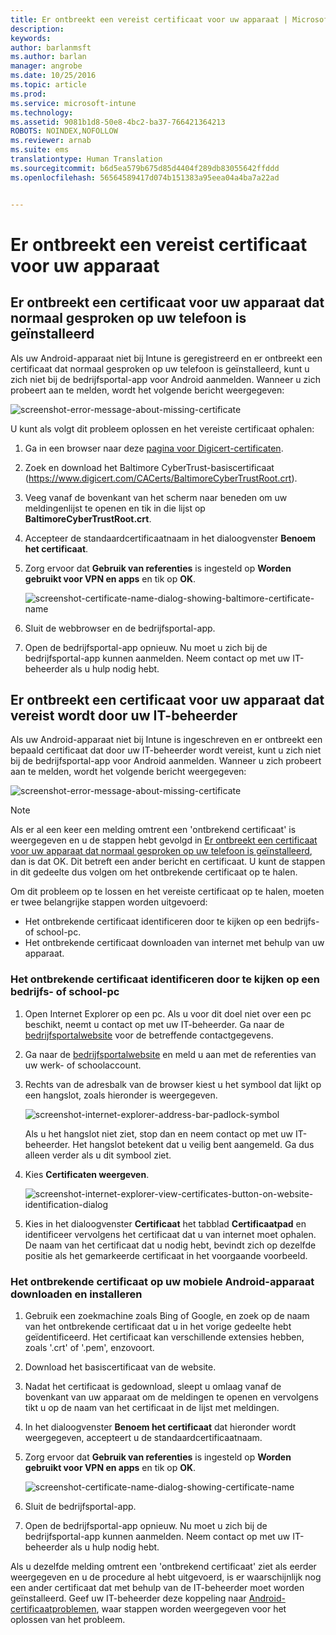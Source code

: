 ```yaml
---
title: Er ontbreekt een vereist certificaat voor uw apparaat | Microsoft Docs
description: 
keywords: 
author: barlanmsft
ms.author: barlan
manager: angrobe
ms.date: 10/25/2016
ms.topic: article
ms.prod: 
ms.service: microsoft-intune
ms.technology: 
ms.assetid: 9081b1d8-50e8-4bc2-ba37-766421364213
ROBOTS: NOINDEX,NOFOLLOW
ms.reviewer: arnab
ms.suite: ems
translationtype: Human Translation
ms.sourcegitcommit: b6d5ea579b675d85d4404f289db83055642ffddd
ms.openlocfilehash: 56564589417d074b151383a95eea04a4ba7a22ad


---
```



# <a name="your-device-is-missing-a-required-certificate"></a>Er ontbreekt een vereist certificaat voor uw apparaat


## <a name="your-device-is-missing-a-certificate-that-usually-comes-installed-on-your-phone"></a>Er ontbreekt een certificaat voor uw apparaat dat normaal gesproken op uw telefoon is geïnstalleerd
Als uw Android-apparaat niet bij Intune is geregistreerd en er ontbreekt een certificaat dat normaal gesproken op uw telefoon is geïnstalleerd, kunt u zich niet bij de bedrijfsportal-app voor Android aanmelden. Wanneer u zich probeert aan te melden, wordt het volgende bericht weergegeven:

![screenshot-error-message-about-missing-certificate](./media/andr-cert_install-1-cert_missing.png)

U kunt als volgt dit probleem oplossen en het vereiste certificaat ophalen:

1.  Ga in een browser naar deze [pagina voor Digicert-certificaten](https://www.digicert.com/digicert-root-certificates.htm).

2.  Zoek en download het Baltimore CyberTrust-basiscertificaat (https://www.digicert.com/CACerts/BaltimoreCyberTrustRoot.crt).

3.  Veeg vanaf de bovenkant van het scherm naar beneden om uw meldingenlijst te openen en tik in die lijst op **BaltimoreCyberTrustRoot.crt**.

4.  Accepteer de standaardcertificaatnaam in het dialoogvenster **Benoem het certificaat**.

5. Zorg ervoor dat **Gebruik van referenties** is ingesteld op **Worden gebruikt voor VPN en apps** en tik op **OK**.

    ![screenshot-certificate-name-dialog-showing-baltimore-certificate-name](./media/andr-cert_install-2-add_cert_name.png)

6. Sluit de webbrowser en de bedrijfsportal-app.

7. Open de bedrijfsportal-app opnieuw. Nu moet u zich bij de bedrijfsportal-app kunnen aanmelden. Neem contact op met uw IT-beheerder als u hulp nodig hebt.

## <a name="your-device-is-missing-a-certificate-required-by-your-it-admin"></a>Er ontbreekt een certificaat voor uw apparaat dat vereist wordt door uw IT-beheerder
Als uw Android-apparaat niet bij Intune is ingeschreven en er ontbreekt een bepaald certificaat dat door uw IT-beheerder wordt vereist, kunt u zich niet bij de bedrijfsportal-app voor Android aanmelden. Wanneer u zich probeert aan te melden, wordt het volgende bericht weergegeven:

![screenshot-error-message-about-missing-certificate](./media/andr-cert_install-1-cert_missing.png)

>[!NOTE]
> Als er al een keer een melding omtrent een 'ontbrekend certificaat' is weergegeven en u de stappen hebt gevolgd in [Er ontbreekt een certificaat voor uw apparaat dat normaal gesproken op uw telefoon is geïnstalleerd](#your-device-is-missing-a-certificate-that-usually-comes-installed-on-your-phone), dan is dat OK. Dit betreft een ander bericht en certificaat. U kunt de stappen in dit gedeelte dus volgen om het ontbrekende certificaat op te halen.

Om dit probleem op te lossen en het vereiste certificaat op te halen, moeten er twee belangrijke stappen worden uitgevoerd:

- Het ontbrekende certificaat identificeren door te kijken op een bedrijfs- of school-pc.
- Het ontbrekende certificaat downloaden van internet met behulp van uw apparaat.

### <a name="identify-the-missing-certificate-by-looking-on-a-company-or-school-pc"></a>Het ontbrekende certificaat identificeren door te kijken op een bedrijfs- of school-pc

1. Open Internet Explorer op een pc. Als u voor dit doel niet over een pc beschikt, neemt u contact op met uw IT-beheerder. Ga naar de [bedrijfsportalwebsite](http://portal.manage.microsoft.com) voor de betreffende contactgegevens.

2. Ga naar de [bedrijfsportalwebsite](http://portal.manage.microsoft.com) en meld u aan met de referenties van uw werk- of schoolaccount.

3. Rechts van de adresbalk van de browser kiest u het symbool dat lijkt op een hangslot, zoals hieronder is weergegeven.

    ![screenshot-internet-explorer-address-bar-padlock-symbol](./media/andr-missing-cert-ie-padlock-symbol.png)

    Als u het hangslot niet ziet, stop dan en neem contact op met uw IT-beheerder. Het hangslot betekent dat u veilig bent aangemeld. Ga dus alleen verder als u dit symbool ziet.

4. Kies **Certificaten weergeven**.

    ![screenshot-internet-explorer-view-certificates-button-on-website-identification-dialog](./media/andr-missg-cert-ie-view-cert-button.png)

5. Kies in het dialoogvenster **Certificaat** het tabblad **Certificaatpad** en identificeer vervolgens het certificaat dat u van internet moet ophalen. De naam van het certificaat dat u nodig hebt, bevindt zich op dezelfde positie als het gemarkeerde certificaat in het voorgaande voorbeeld.

### <a name="download-and-install-the-missing-certificate-on-your-android-mobile-device"></a>Het ontbrekende certificaat op uw mobiele Android-apparaat downloaden en installeren

1. Gebruik een zoekmachine zoals Bing of Google, en zoek op de naam van het ontbrekende certificaat dat u in het vorige gedeelte hebt geïdentificeerd. Het certificaat kan verschillende extensies hebben, zoals '.crt' of '.pem', enzovoort.

2. Download het basiscertificaat van de website.

3. Nadat het certificaat is gedownload, sleept u omlaag vanaf de bovenkant van uw apparaat om de meldingen te openen en vervolgens tikt u op de naam van het certificaat in de lijst met meldingen.

4. In het dialoogvenster **Benoem het certificaat** dat hieronder wordt weergegeven, accepteert u de standaardcertificaatnaam.

5. Zorg ervoor dat **Gebruik van referenties** is ingesteld op **Worden gebruikt voor VPN en apps** en tik op **OK**.

    ![screenshot-certificate-name-dialog-showing-certificate-name](./media/andr-missing-cert-cert-name.png)

6. Sluit de bedrijfsportal-app.

7. Open de bedrijfsportal-app opnieuw. Nu moet u zich bij de bedrijfsportal-app kunnen aanmelden. Neem contact op met uw IT-beheerder als u hulp nodig hebt.

Als u dezelfde melding omtrent een 'ontbrekend certificaat' ziet als eerder weergegeven en u de procedure al hebt uitgevoerd, is er waarschijnlijk nog een ander certificaat dat met behulp van de IT-beheerder moet worden geïnstalleerd. Geef uw IT-beheerder deze koppeling naar [Android-certificaatproblemen](/intune/troubleshoot/troubleshoot-device-enrollment-in-intune#android-certificate-issues), waar stappen worden weergegeven voor het oplossen van het probleem.



<!--HONumber=Dec16_HO2-->


